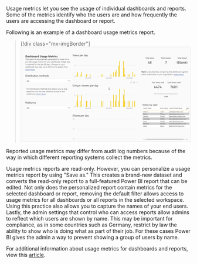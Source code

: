 Usage metrics let you see the usage of individual dashboards and reports. Some of the metrics identify who the users are and how frequently the users are accessing the dashboard or report.

Following is an example of a dashboard usage metrics report.

> [!div class="mx-imgBorder"]
> [![Screenshot of Power BI usage metric report.](../media/2-metrics.png)](../media/2-metrics.png#lightbox)

Reported usage metrics may differ from audit log numbers because of the way in which different reporting systems collect the metrics.

Usage metrics reports are read-only. However, you can personalize a usage metrics report by using "Save as." This creates a brand-new dataset and converts the read-only report to a full-featured Power BI report that can be edited. Not only does the personalized report contain metrics for the selected dashboard or report, removing the default filter allows access to usage metrics for all dashboards or all reports in the selected workspace. Using this practice also allows you to capture the names of your end users. Lastly, the admin settings that control who can access reports allow admins to reflect which users are shown by name. This may be important for compliance, as in some countries such as Germany, restrict by law the ability to show who is doing what as part of their job. For these cases Power BI gives the admin a way to prevent showing a group of users by name.

For additional information about usage metrics for dashboards and reports, view this [article](https://docs.microsoft.com/power-bi/collaborate-share/service-usage-metrics/?azure-portal=true).
